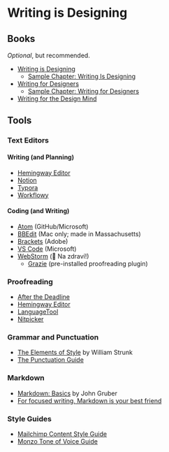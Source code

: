 # Writing is Designing

## Books

*Optional*, but recommended.

- [Writing is Designing](https://rosenfeldmedia.com/books/writing-is-designing/)
  - [Sample Chapter: Writing Is Designing](https://www.uxmatters.com/mt/archives/2019/12/sample-chapter-writing-is-designing.php)
- [Writing for Designers](https://abookapart.com/products/writing-for-designers)
  - [Sample Chapter: Writing for Designers](https://alistapart.com/article/writing-for-designers-excerpt/)
- [Writing for the Design Mind](https://www.bloomsbury.com/us/writing-for-the-design-mind-9781350034976/)

## Tools

### Text Editors

#### Writing (and Planning)

- [Hemingway Editor](http://www.hemingwayapp.com)
- [Notion](https://www.notion.so)
- [Typora](https://typora.io)
- [Workflowy](https://workflowy.com)

#### Coding (and Writing)

- [Atom](https://atom.io) (GitHub/Microsoft)
- [BBEdit](https://www.barebones.com) (Mac only; made in Massachusetts)
- [Brackets](http://brackets.io) (Adobe)
- [VS Code](https://code.visualstudio.com/download) (Microsoft)
- [WebStorm](https://www.jetbrains.com/idea/buy/#discounts) (🍻 Na zdraví!)
  - [Grazie](https://plugins.jetbrains.com/plugin/12175-grazie) (pre-installed proofreading plugin)

### Proofreading

- [After the Deadline](https://www.polishmywriting.com)
- [Hemingway Editor](http://www.hemingwayapp.com)
- [LanguageTool](https://languagetool.org)
- [Nitpicker](http://nitpickertool.com)

### Grammar and Punctuation

- [The Elements of Style](https://www.gutenberg.org/files/37134/37134-h/37134-h.htm) by William Strunk
- [The Punctuation Guide](https://www.thepunctuationguide.com)

### Markdown

- [Markdown: Basics](https://daringfireball.net/projects/markdown/basics) by John Gruber
- [For focused writing, Markdown is your best friend](https://www.fastcompany.com/40586767/for-focused-writing-markdown-is-your-best-friend)

### Style Guides

- [Mailchimp Content Style Guide](https://styleguide.mailchimp.com)
- [Monzo Tone of Voice Guide](https://monzo.com/tone-of-voice/)
